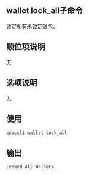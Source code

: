 ## wallet lock_all子命令

锁定所有未锁定钱包。


## 顺位项说明

无

## 选项说明

无

## 使用


```sh
qqbccli wallet lock_all
```

## 输出


```console
Locked All Wallets
```
